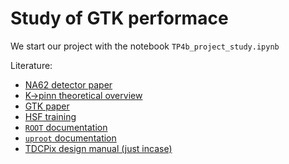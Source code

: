 # Study of GTK performace

We start our project with the notebook `TP4b_project_study.ipynb`

Literature:
- [NA62 detector paper](https://iopscience.iop.org/article/10.1088/1748-0221/12/05/P05025)
- [K->pinn theoretical overview](https://arxiv.org/abs/1503.02693)
- [GTK paper](https://arxiv.org/abs/1904.12837)
- [HSF training](https://hsf-training.github.io/analysis-essentials/python/README.html)
- [`ROOT` documentation](https://root.cern/)
- [`uproot` documentation](https://uproot.readthedocs.io/en/latest/)
- [TDCPix design manual (just incase)](https://espace.cern.ch/tdc-pix/Shared%20Documents/20130506TDCpix_design_manual.pdf)
